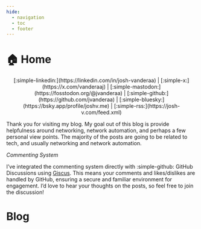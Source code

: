 ```yaml
---
hide:
  - navigation
  - toc
  - footer
---
```

# 🏠 Home

<div markdown align="center">
[:simple-linkedin:](https://linkedin.com/in/josh-vanderaa) | [:simple-x:](https://x.com/vanderaaj) | [:simple-mastodon:](https://fosstodon.org/@jvanderaa) | [:simple-github:](https://github.com/jvanderaa) | [:simple-bluesky:](https://bsky.app/profile/joshv.me) | [:simple-rss:](https://josh-v.com/feed.xml)
</div>

Thank you for visiting my blog. My goal out of this blog is provide helpfulness around networking, network automation, and perhaps a few personal view points. The majority of the posts are going to be related to tech, and usually networking and network automation.

*Commenting System*

I’ve integrated the commenting system directly with :simple-github: GitHub Discussions using [Giscus](https://giscus.app/). This means your comments and likes/dislikes are handled by GitHub, ensuring a secure and familiar environment for engagement. I’d love to hear your thoughts on the posts, so feel free to join the discussion!

# Blog